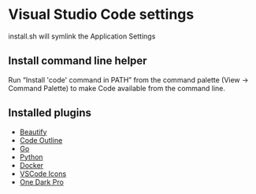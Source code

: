 # Visual Studio Code settings

install.sh will symlink the Application Settings

## Install command line helper

Run “Install 'code' command in PATH” from the command palette (View → Command Palette) to make Code available from the command line.

## Installed plugins

* [Beautify](https://marketplace.visualstudio.com/items?itemName=HookyQR.beautify)
* [Code Outline](https://marketplace.visualstudio.com/items?itemName=patrys.vscode-code-outline)
* [Go](https://marketplace.visualstudio.com/items?itemName=lukehoban.Go)
* [Python](https://marketplace.visualstudio.com/items?itemName=ms-python.python)
* [Docker](https://marketplace.visualstudio.com/items?itemName=PeterJausovec.vscode-docker)
* [VSCode Icons](https://marketplace.visualstudio.com/items?itemName=robertohuertasm.vscode-icons)
* [One Dark Pro](https://marketplace.visualstudio.com/items?itemName=zhuangtongfa.Material-theme)
